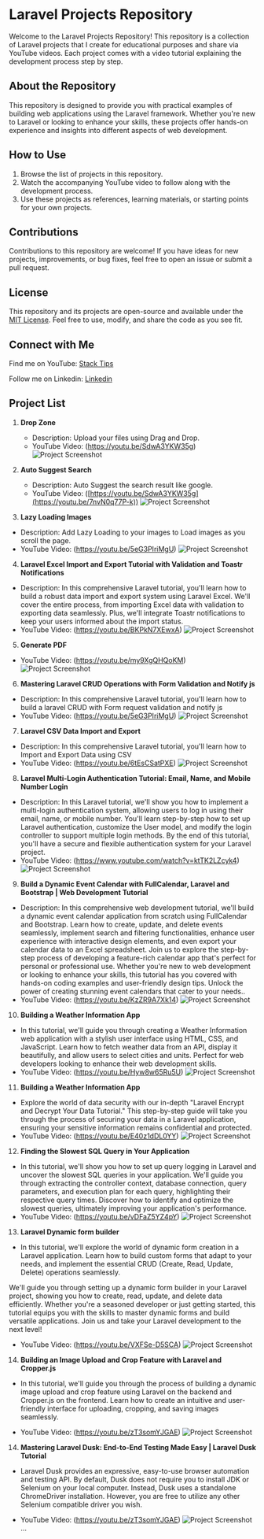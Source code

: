# Laravel Projects Repository

Welcome to the Laravel Projects Repository! This repository is a collection of Laravel projects that I create for educational purposes and share via YouTube videos. Each project comes with a video tutorial explaining the development process step by step.

## About the Repository

This repository is designed to provide you with practical examples of building web applications using the Laravel framework. Whether you're new to Laravel or looking to enhance your skills, these projects offer hands-on experience and insights into different aspects of web development.

## How to Use

1. Browse the list of projects in this repository.
2. Watch the accompanying YouTube video to follow along with the development process.
3. Use these projects as references, learning materials, or starting points for your own projects.

## Contributions

Contributions to this repository are welcome! If you have ideas for new projects, improvements, or bug fixes, feel free to open an issue or submit a pull request.

## License

This repository and its projects are open-source and available under the [MIT License](LICENSE). Feel free to use, modify, and share the code as you see fit.

## Connect with Me

Find me on YouTube: [Stack Tips](https://www.youtube.com/@OfficialStackTips/videos)

Follow me on Linkedin: [Linkedin](https://www.linkedin.com/in/edris-raufi-93416a4a/)

## Project List

1. **Drop Zone**
   - Description: Upload your files using Drag and Drop.
   - YouTube Video: (https://youtu.be/SdwA3YKW35g)
   ![Project Screenshot](./images/Drag_drop.png)

2. **Auto Suggest Search**
   - Description: Auto Suggest the search result like google.
   - YouTube Video: ([https://youtu.be/SdwA3YKW35g](https://youtu.be/7nvN0q77P-k))
   ![Project Screenshot](./images/AutoSuggestSearch.png)

3. **Lazy Loading Images**
- Description: Add Lazy Loading to your images to Load images as you scroll the page.
- YouTube Video: (https://youtu.be/5eG3PIriMgU)
![Project Screenshot](./images/LazyLoad.png)

4. **Laravel Excel Import and Export Tutorial with Validation and Toastr Notifications**
- Description: In this comprehensive Laravel tutorial, you'll learn how to build a robust data import and export system using Laravel Excel. We'll cover the entire process, from importing Excel data with validation to exporting data seamlessly. Plus, we'll integrate Toastr notifications to keep your users informed about the import status.
- YouTube Video: (https://youtu.be/BKPkN7XEwxA)
![Project Screenshot](./images/LaravelExcelImportandExport.png)

5. **Generate PDF**
- YouTube Video: (https://youtu.be/my9XgQHQoKM)
![Project Screenshot](./images/generate_pdf.png)

6. **Mastering Laravel CRUD Operations with Form Validation and Notify js**
- Description: In this comprehensive Laravel tutorial, you'll learn how to build a laravel CRUD with Form request validation and notify js
- YouTube Video: (https://youtu.be/5eG3PIriMgU)
![Project Screenshot](./images/crud.png)

7. **Laravel CSV Data Import and Export**
- Description: In this comprehensive Laravel tutorial, you'll learn how to Import and Export Data using CSV
- YouTube Video: (https://youtu.be/6tEsCSatPXE)
![Project Screenshot](./images/csv.png)

8. **Laravel Multi-Login Authentication Tutorial: Email, Name, and Mobile Number Login**
- Description: In this Laravel tutorial, we'll show you how to implement a multi-login authentication system, allowing users to log in using their email, name, or mobile number. You'll learn step-by-step how to set up Laravel authentication, customize the User model, and modify the login controller to support multiple login methods. By the end of this tutorial, you'll have a secure and flexible authentication system for your Laravel project.
- YouTube Video: (https://www.youtube.com/watch?v=ktTK2LZcyk4)
![Project Screenshot](./images/login.png)

9. **Build a Dynamic Event Calendar with FullCalendar, Laravel and Bootstrap | Web Development Tutorial**
- Description: In this comprehensive web development tutorial, we'll build a dynamic event calendar application from scratch using FullCalendar and Bootstrap. Learn how to create, update, and delete events seamlessly, implement search and filtering functionalities, enhance user experience with interactive design elements, and even export your calendar data to an Excel spreadsheet. Join us to explore the step-by-step process of developing a feature-rich calendar app that's perfect for personal or professional use. Whether you're new to web development or looking to enhance your skills, this tutorial has you covered with hands-on coding examples and user-friendly design tips. Unlock the power of creating stunning event calendars that cater to your needs..
- YouTube Video: (https://youtu.be/KzZR9A7Xk14)
![Project Screenshot](./images/fullcalender.png)

10. **Building a Weather Information App**
- In this tutorial, we'll guide you through creating a Weather Information web application with a stylish user interface using HTML, CSS, and JavaScript. Learn how to fetch weather data from an API, display it beautifully, and allow users to select cities and units. Perfect for web developers looking to enhance their web development skills.
- YouTube Video: (https://youtu.be/Hyw8w65Ru5U)
![Project Screenshot](./images/weather.png)

11. **Building a Weather Information App**
- Explore the world of data security with our in-depth "Laravel Encrypt and Decrypt Your Data Tutorial." This step-by-step guide will take you through the process of securing your data in a Laravel application, ensuring your sensitive information remains confidential and protected.
- YouTube Video: (https://youtu.be/E40z1dDL0YY)
![Project Screenshot](./images/encdec.png)

12. **Finding the Slowest SQL Query in Your Application**
- In this tutorial, we'll show you how to set up query logging in Laravel and uncover the slowest SQL queries in your application. We'll guide you through extracting the controller context, database connection, query parameters, and execution plan for each query, highlighting their respective query times. Discover how to identify and optimize the slowest queries, ultimately improving your application's performance.
- YouTube Video: (https://youtu.be/vDFaZ5YZ4pY)
![Project Screenshot](./images/slow.png)

13. **Laravel Dynamic form builder**
- In this tutorial, we'll explore the world of dynamic form creation in a Laravel application. Learn how to build custom forms that adapt to your needs, and implement the essential CRUD (Create, Read, Update, Delete) operations seamlessly.

We'll guide you through setting up a dynamic form builder in your Laravel project, showing you how to create, read, update, and delete data efficiently. Whether you're a seasoned developer or just getting started, this tutorial equips you with the skills to master dynamic forms and build versatile applications. Join us and take your Laravel development to the next level!
- YouTube Video: (https://youtu.be/VXFSe-D5SCA)
![Project Screenshot](./images/form_builder.png)

14. **Building an Image Upload and Crop Feature with Laravel and Cropper.js**
- In this tutorial, we'll guide you through the process of building a dynamic image upload and crop feature using Laravel on the backend and Cropper.js on the frontend. Learn how to create an intuitive and user-friendly interface for uploading, cropping, and saving images seamlessly.

- YouTube Video: (https://youtu.be/zT3somYJGAE)
![Project Screenshot](./images/imagecrop.jpg)

14. **Mastering Laravel Dusk: End-to-End Testing Made Easy | Laravel Dusk Tutorial**
- Laravel Dusk provides an expressive, easy-to-use browser automation and testing API. By default, Dusk does not require you to install JDK or Selenium on your local computer. Instead, Dusk uses a standalone ChromeDriver installation. However, you are free to utilize any other Selenium compatible driver you wish.

- YouTube Video: (https://youtu.be/zT3somYJGAE)
![Project Screenshot](./images/dusk.png)
...
